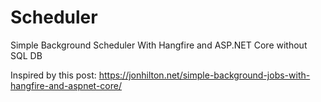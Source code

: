 # Scheduler

Simple Background Scheduler With Hangfire and ASP.NET Core without SQL DB


Inspired by this post: https://jonhilton.net/simple-background-jobs-with-hangfire-and-aspnet-core/
